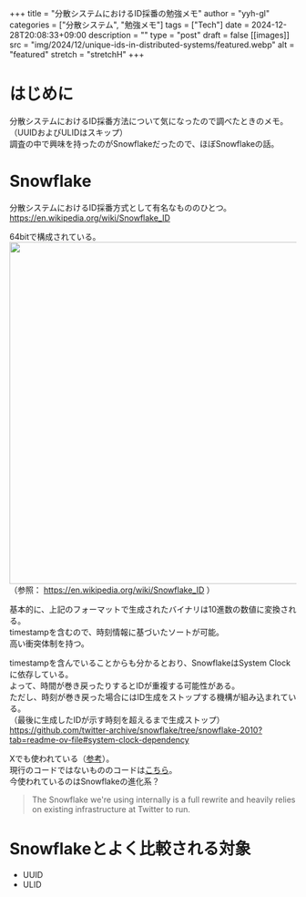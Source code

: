 <!-- textlint-disable -->

+++
title = "分散システムにおけるID採番の勉強メモ"
author = "yyh-gl"
categories = ["分散システム", "勉強メモ"]
tags = ["Tech"]
date = 2024-12-28T20:08:33+09:00
description = ""
type = "post"
draft = false
[[images]]
  src = "img/2024/12/unique-ids-in-distributed-systems/featured.webp"
  alt = "featured"
  stretch = "stretchH"
+++

<!-- textlint-enable -->

# はじめに

分散システムにおけるID採番方法について気になったので調べたときのメモ。<br>
（UUIDおよびULIDはスキップ）<br>
調査の中で興味を持ったのがSnowflakeだったので、ほぼSnowflakeの話。

# Snowflake

分散システムにおけるID採番方式として有名なもののひとつ。<br>
https://en.wikipedia.org/wiki/Snowflake_ID

64bitで構成されている。<br>
<img src="https://tech.yyh-gl.dev/img/2024/12/unique-ids-in-distributed-systems/format.webp" width="600">
<br>
（参照： https://en.wikipedia.org/wiki/Snowflake_ID ）

基本的に、上記のフォーマットで生成されたバイナリは10進数の数値に変換される。<br>
timestampを含むので、時刻情報に基づいたソートが可能。<br>
高い衝突体制を持つ。

<!-- textlint-disable ja-technical-writing/no-doubled-joshi -->
<!-- textlint-disable ja-technical-writing/sentence-length -->

timestampを含んでいることからも分かるとおり、SnowflakeはSystem Clockに依存している。<br>
よって、時間が巻き戻ったりするとIDが重複する可能性がある。<br>
ただし、時刻が巻き戻った場合にはID生成をストップする機構が組み込まれている。<br>
（最後に生成したIDが示す時刻を超えるまで生成ストップ）<br>
https://github.com/twitter-archive/snowflake/tree/snowflake-2010?tab=readme-ov-file#system-clock-dependency

<!-- textlint-enable ja-technical-writing/no-doubled-joshi -->
<!-- textlint-enable ja-technical-writing/sentence-length -->

Xでも使われている（[参考](https://developer.x.com/ja/docs/basics/twitter-ids)）。<br>
現行のコードではないもののコードは[こちら](https://github.com/twitter-archive/snowflake/tree/snowflake-2010)。<br>
今使われているのはSnowflakeの進化系？<br>
> The Snowflake we're using internally is a full rewrite and heavily relies on existing infrastructure at Twitter to run.

# Snowflakeとよく比較される対象

- UUID
- ULID
